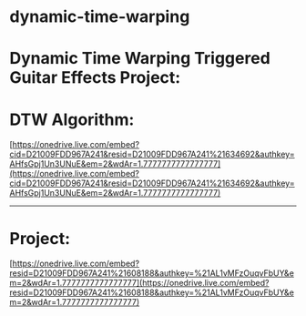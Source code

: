 # dynamic-time-warping

# Dynamic Time Warping Triggered Guitar Effects Project:

# DTW Algorithm:

[https://onedrive.live.com/embed?cid=D21009FDD967A241&resid=D21009FDD967A241%21634692&authkey=AHfsGpj1Un3UNuE&em=2&wdAr=1.7777777777777777](https://onedrive.live.com/embed?cid=D21009FDD967A241&resid=D21009FDD967A241%21634692&authkey=AHfsGpj1Un3UNuE&em=2&wdAr=1.7777777777777777)

---

# Project:

[https://onedrive.live.com/embed?resid=D21009FDD967A241%21608188&authkey=%21AL1vMFzOuqvFbUY&em=2&wdAr=1.7777777777777777](https://onedrive.live.com/embed?resid=D21009FDD967A241%21608188&authkey=%21AL1vMFzOuqvFbUY&em=2&wdAr=1.7777777777777777)